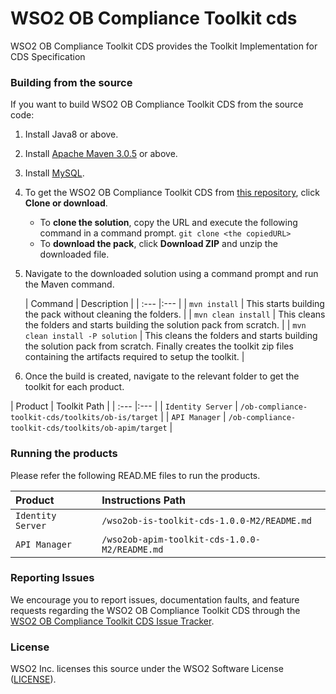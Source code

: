 <!--
 ~  Copyright (c) 2021, WSO2 Inc. (http://www.wso2.com). All Rights Reserved.
 ~   
 ~  This software is the property of WSO2 Inc. and its suppliers, if any. 
 ~  Dissemination of any information or reproduction of any material contained 
 ~  herein is strictly forbidden, unless permitted by WSO2 in accordance with 
 ~  the WSO2 Commercial License available at http://wso2.com/licenses. 
 ~  For specific language governing the permissions and limitations under 
 ~  this license, please see the license as well as any agreement you’ve 
 ~  entered into with WSO2 governing the purchase of this software and any 
 ~  associated services.
-->

# WSO2 OB Compliance Toolkit cds

WSO2 OB Compliance Toolkit CDS provides the Toolkit Implementation for CDS Specification

### Building from the source

If you want to build WSO2 OB Compliance Toolkit CDS from the source code:

1. Install Java8 or above.
1. Install [Apache Maven 3.0.5](https://maven.apache.org/download.cgi) or above.
1. Install [MySQL](https://dev.mysql.com/doc/refman/5.5/en/windows-installation.html).
1. To get the WSO2 OB Compliance Toolkit CDS from [this repository](https://github.com/wso2-enterprise/ob-compliance-toolkit-cds.git), click **Clone or download**.
    * To **clone the solution**, copy the URL and execute the following command in a command prompt.
      `git clone <the copiedURL>`
    * To **download the pack**, click **Download ZIP** and unzip the downloaded file.
1. Navigate to the downloaded solution using a command prompt and run the Maven command.

   |  Command | Description |
         | :--- |:--- |
   | ```mvn install``` | This starts building the pack without cleaning the folders. |
   | ```mvn clean install``` | This cleans the folders and starts building the solution pack from scratch. |
   | ```mvn clean install -P solution``` | This cleans the folders and starts building the solution pack from scratch. Finally creates the toolkit zip files containing the artifacts required to setup the toolkit. |

1. Once the build is created, navigate to the relevant folder to get the toolkit for each product.

|  Product | Toolkit Path |
      | :--- |:--- |
| ```Identity Server``` | `/ob-compliance-toolkit-cds/toolkits/ob-is/target` |
| ```API Manager``` | `/ob-compliance-toolkit-cds/toolkits/ob-apim/target` |


### Running the products

Please refer the following READ.ME files to run the products.

|  Product | Instructions Path |
| :--- |:--- |
| ```Identity Server``` | `/wso2ob-is-toolkit-cds-1.0.0-M2/README.md` |
| ```API Manager``` | `/wso2ob-apim-toolkit-cds-1.0.0-M2/README.md` |


### Reporting Issues

We encourage you to report issues, documentation faults, and feature requests regarding the WSO2 OB Compliance Toolkit CDS through the [WSO2 OB Compliance Toolkit CDS Issue Tracker](https://github.com/wso2-enterprise/ob-compliance-toolkit-cds/issues).

### License

WSO2 Inc. licenses this source under the WSO2 Software License ([LICENSE](LICENSE)).
